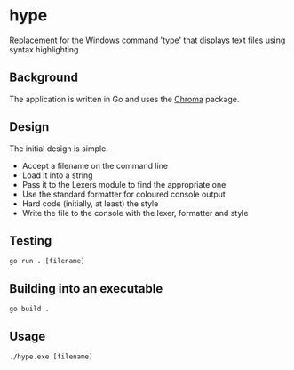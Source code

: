 # hype
Replacement for the Windows command 'type' that displays text files using syntax highlighting

## Background
The application is written in Go and uses the [Chroma](github.com/alecthomas/chroma/v2) package.

## Design
The initial design is simple.
* Accept a filename on the command line
* Load it into a string
* Pass it to the Lexers module to find the appropriate one
* Use the standard formatter for coloured console output
* Hard code (initially, at least) the style
* Write the file to the console with the lexer, formatter and style

## Testing
```shell
go run . [filename]
```

## Building into an executable
```shell
go build .
```

## Usage
```shell
./hype.exe [filename]
```
